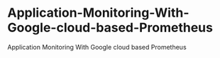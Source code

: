 # Application-Monitoring-With-Google-cloud-based-Prometheus
Application Monitoring With Google cloud based Prometheus
